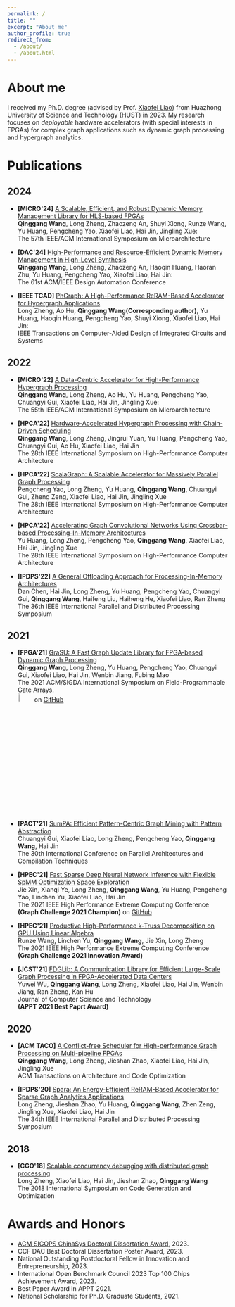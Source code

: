 ```yaml
---
permalink: /
title: ""
excerpt: "About me"
author_profile: true
redirect_from: 
  - /about/
  - /about.html
---
```



About me
======

I received my Ph.D. degree (advised by Prof. [Xiaofei Liao](https://scholar.google.com/citations?user=Y7raoWUAAAAJ&hl=zh-CN)) from Huazhong University of Science and Technology (HUST) in 2023. My research focuses on *deployable* hardware accelerators (with special interests in FPGAs) for complex graph applications such as dynamic graph processing and hypergraph analytics.

Publications
======

## 2024

* **[MICRO'24]** [A Scalable, Efficient, and Robust Dynamic Memory Management Library for HLS-based FPGAs]()<br/>
**Qinggang Wang**, Long Zheng, Zhaozeng An, Shuyi Xiong, Runze Wang, Yu Huang, Pengcheng Yao, Xiaofei Liao, Hai Jin, Jingling Xue:<br/>
The 57th IEEE/ACM International Symposium on Microarchitecture

* **[DAC'24]** [High-Performance and Resource-Efficient Dynamic Memory Management in High-Level Synthesis]()<br/>
**Qinggang Wang**, Long Zheng, Zhaozeng An, Haoqin Huang, Haoran Zhu, Yu Huang, Pengcheng Yao, Xiaofei Liao, Hai Jin:<br/>
The 61st ACM/IEEE Design Automation Conference

* **[IEEE TCAD]** [PhGraph: A High-Performance ReRAM-Based Accelerator for Hypergraph Applications](https://ieeexplore.ieee.org/document/10360252)<br/>
Long Zheng, Ao Hu, **Qinggang Wang(Corresponding author)**, Yu Huang, Haoqin Huang, Pengcheng Yao, Shuyi Xiong, Xiaofei Liao, Hai Jin:<br/>
IEEE Transactions on Computer-Aided Design of Integrated Circuits and Systems

## 2022

* **[MICRO'22]** [A Data-Centric Accelerator for High-Performance Hypergraph Processing](https://ieeexplore.ieee.org/document/9923798)<br/>
**Qinggang Wang**, Long Zheng, Ao Hu, Yu Huang, Pengcheng Yao, Chuangyi Gui, Xiaofei Liao, Hai Jin, Jingling Xue:<br/>
The 55th IEEE/ACM International Symposium on Microarchitecture

* **[HPCA'22]** [Hardware-Accelerated Hypergraph Processing with Chain-Driven Scheduling](https://ieeexplore.ieee.org/document/9773270)<br/>
**Qinggang Wang**, Long Zheng, Jingrui Yuan, Yu Huang, Pengcheng Yao, Chuangyi Gui, Ao Hu, Xiaofei Liao, Hai Jin<br/>
The 28th IEEE International Symposium on High-Performance Computer Architecture

* **[HPCA'22]** [ScalaGraph: A Scalable Accelerator for Massively Parallel Graph Processing](https://ieeexplore.ieee.org/document/9773208)<br/>
Pengcheng Yao, Long Zheng, Yu Huang, **Qinggang Wang**, Chuangyi Gui, Zheng Zeng, Xiaofei Liao, Hai Jin, Jingling Xue<br/>
The 28th IEEE International Symposium on High-Performance Computer Architecture

* **[HPCA'22]** [Accelerating Graph Convolutional Networks Using Crossbar-based Processing-In-Memory Architectures](https://ieeexplore.ieee.org/document/9926300)<br/>
Yu Huang, Long Zheng, Pengcheng Yao, **Qinggang Wang**, Xiaofei Liao, Hai Jin, Jingling Xue<br/>
The 28th IEEE International Symposium on High-Performance Computer Architecture

* **[IPDPS'22]** [A General Offloading Approach for Processing-In-Memory Architectures](https://ieeexplore.ieee.org/document/9820674)<br/>
Dan Chen, Hai Jin, Long Zheng, Yu Huang, Pengcheng Yao, Chuangyi Gui, **Qinggang Wang**, Haifeng Liu, Haiheng He, Xiaofei Liao, Ran Zheng<br/>
The 36th IEEE International Parallel and Distributed Processing Symposium

## 2021

* **[FPGA'21]** [GraSU: A Fast Graph Update Library for FPGA-based Dynamic Graph Processing](https://dl.acm.org/doi/10.1145/3431920.3439288)<br/>
**Qinggang Wang**, Long Zheng, Yu Huang, Pengcheng Yao, Chuangyi Gui, Xiaofei Liao, Hai Jin, Wenbin Jiang, Fubing Mao<br/>
The 2021 ACM/SIGDA International Symposium on Field-Programmable Gate Arrays.<br/>
<img src="https://qgwang-hust.github.io/images/GraSU.png" width="7%"> on [GitHub](https://github.com/qgwang-hust/GraSU)

* **[PACT'21]** [SumPA: Efficient Pattern-Centric Graph Mining with Pattern Abstraction](https://ieeexplore.ieee.org/document/9563022)<br/>
Chuangyi Gui, Xiaofei Liao, Long Zheng, Pengcheng Yao, **Qinggang Wang**, Hai Jin<br/>
The 30th International Conference on Parallel Architectures and Compilation Techniques

* **[HPEC'21]** [Fast Sparse Deep Neural Network Inference with Flexible SpMM Optimization Space Exploration](https://ieeexplore.ieee.org/document/9622791)<br/>
Jie Xin, Xianqi Ye, Long Zheng, **Qinggang Wang**, Yu Huang, Pengcheng Yao, Linchen Yu, Xiaofei Liao, Hai Jin<br/>
The 2021 IEEE High Performance Extreme Computing Conference<br/>
**(Graph Challenge 2021 Champion)** on [GitHub](https://github.com/qgwang-hust/Graphchallenge21)

* **[HPEC'21]** [Productive High-Performance k-Truss Decomposition on GPU Using Linear Algebra](https://ieeexplore.ieee.org/document/9622792)<br/>
Runze Wang, Linchen Yu, **Qinggang Wang**, Jie Xin, Long Zheng<br/>
The 2021 IEEE High Performance Extreme Computing Conference<br/>
**(Graph Challenge 2021 Innovation Award)**

* **[JCST'21]** [FDGLib: A Communication Library for Efficient Large-Scale Graph Processing in FPGA-Accelerated Data Centers](https://link.springer.com/article/10.1007/s11390-021-1242-y)<br/>
Yuwei Wu, **Qinggang Wang**, Long Zheng, Xiaofei Liao, Hai Jin, Wenbin Jiang, Ran Zheng, Kan Hu<br/>
Journal of Computer Science and Technology<br/>
**(APPT 2021 Best Paprt Award)**

## 2020

* **[ACM TACO]** [A Conflict-free Scheduler for High-performance Graph Processing on Multi-pipeline FPGAs](https://dl.acm.org/doi/10.1145/3390523)<br/>
**Qinggang Wang**, Long Zheng, Jieshan Zhao, Xiaofei Liao, Hai Jin, Jingling Xue<br/>
ACM Transactions on Architecture and Code Optimization

* **[IPDPS'20]** [Spara: An Energy-Efficient ReRAM-Based Accelerator for Sparse Graph Analytics Applications](https://ieeexplore.ieee.org/document/9139778)<br/>
Long Zheng, Jieshan Zhao, Yu Huang, **Qinggang Wang**, Zhen Zeng, Jingling Xue, Xiaofei Liao, Hai Jin<br/>
The 34th IEEE International Parallel and Distributed Processing Symposium

## 2018

* **[CGO'18]** [Scalable concurrency debugging with distributed graph processing](https://dl.acm.org/doi/10.1145/3168817)<br/>
Long Zheng, Xiaofei Liao, Hai Jin, Jieshan Zhao, **Qinggang Wang**<br/>
The 2018 International Symposium on Code Generation and Optimization

Awards and Honors
======

* [ACM SIGOPS ChinaSys Doctoral Dissertation Award](https://chinasys.org/doku.php?id=awards), 2023.
* CCF DAC Best Doctoral Dissertation Poster Award, 2023.
* National Outstanding Postdoctoral Fellow in Innovation and Entrepreneurship, 2023.
* International Open Benchmark Council 2023 Top 100 Chips Achievement Award, 2023.
* Best Paper Award in APPT 2021.
* National Scholarship for Ph.D. Graduate Students, 2021.

<br/><br/>

